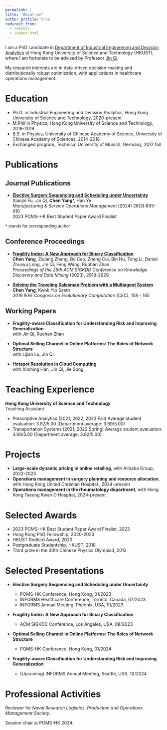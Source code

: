 ```yaml
---
permalink: /
title: "About me"
author_profile: true
redirect_from: 
  - /about/
  - /about.html
---
```


I am a PhD candidate in [Department of Industrial Engineering and Decision Analytics](https://www.ieda.ust.hk/eng/index.php) at Hong Kong University of Science and Technology (HKUST), where I am fortunate to be advised by Professor [Jin Qi](https://www.ieda.ust.hk/eng/faculty-staff.php?catid=5&sid=15&id=22). 

My research interests are in data-driven decision-making and distributionally robust optimization, with applications in healthcare operations management.

Education
======
- Ph.D. in Industrial Engineering and Decision Analytics, Hong Kong University of Science and Technology, 2020-present
- M.Phil in Physics, Hong Kong University of Science and Technology, 2018-2019
- B.S. in Physics, University of Chinese Academy of Science, University of Chinese Academy of Sciences, 2014-2018
- Exchanged program, Technical University of Munich, Germany, 2017 fall

Publications
======

Journal Publications
------

- [**Elective Surgery Sequencing and Scheduling under Uncertainty**](https://pubsonline.informs.org/doi/full/10.1287/msom.2022.0029)  
  Xiaojin Fu, Jin Qi, **Chen Yang**\*, Han Ye  
  *Manufacturing & Service Operations Management* (2024) 26(3):893-910  
  2023 POMS-HK Best Student Paper Award Finalist

<font size=2> \* stands for corresponding author </font>

Conference Proceedings
------

- [**Fragility Index: A New Approach for Binary Classification**](https://dl.acm.org/doi/abs/10.1145/3580305.3599356)  
  **Chen Yang**, Ziqiang Zhang, Bo Cao, Zheng Cui, Bin Hu, Tong Li, Daniel Zhuoyu Long, Jin Qi, Feng Wang, Ruohan Zhan  
  *Proceedings of the 29th ACM SIGKDD Conference on Knowledge Discovery and Data Mining* (2023), 2918-2929

- [**Solving the Traveling Salesman Problem with a Multiagent System**](https://ieeexplore.ieee.org/document/8789895)  
  **Chen Yang**, Kwok Yip Szeto  
  *2019 IEEE Congress on Evolutionary Computation (CEC)*, 158 - 165

Working Papers
------

- **Fragility-aware Classification for Understanding Risk and Improving Generalization**  
  with Jin Qi, Ruohan Zhan  

- **Optimal Selling Channel in Online Platforms: The Roles of Network Structure**  
  with Lijian Lu, Jin Qi

- **Hotspot Resolution in Cloud Computing**  
  with Xinming Han, Jin Qi, Jie Song


Teaching Experience
=====
**Hong Kong University of Science and Technology**  
Teaching Assistant  
- Prescriptive Analytics (2021, 2022, 2023 Fall)
  Average student evaluation: 3.82/5.00 (Department average: 3.69/5.00)
- Transportation Systems (2021, 2022 Spring)
  Average student evaluation: 4.00/5.00 (Department average: 3.92/5.00)


Projects
=====
- **Large-scale dynamic pricing in online retailing**, with Alibaba Group, 2022-2023
- **Operations management in surgery planning and resource allocation**, with Hong Kong United Christian Hospital , 2024-present
- **Operations management in the rheumatology department**, with Hong Kong Tseung Kwan O Hospital, 2024-present

Selected Awards
=====
- 2023 POMS-HK Best Student Paper Award Finalist, 2023
- Hong Kong PhD Fellowship, 2020-2023
- HKUST Redbird Award, 2020
- Postgraduate Studentship, HKUST, 2018
- Third prize in the 30th Chinese Physics Olympiad, 2013

Selected Presentations
=====
- **Elective Surgery Sequencing and Scheduling under Uncertainty**
  - POMS-HK Conference, Hong Kong, 01/2023
  - INFORMS Healthcare Conference, Toronto, Canada, 07/2023
  - INFORMS Annual Meeting, Pheonix, USA, 10/2023
 
- **Fragility Index: A New Approach for Binary Classification**
  - ACM SIGKDD Conference, Los Angeles, USA, 08/2023

- **Optimal Selling Channel in Online Platforms: The Roles of Network Structure**
  - POMS-HK Conference, Hong Kong, 01/2024
 
- **Fragility-aware Classification for Understanding Risk and Improving Generalization**
  - (Upcoming) INFORMS Annual Meeting, Seattle, USA, 10/2024
 
Professional Activities
=====
Reviewer for *Naval Research Logistics*, *Production and Operations Management Society*.

Session chair at POMS-HK 2024. 

  
